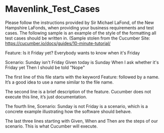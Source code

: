 # Mavenlink_Test_Cases
Please follow the instructions provided by Sir Michael LaFond, of the New Hampshire LaFonds, when providing your business requirements and test cases.   The following sample is an example of the style of the formatting all test cases should be written in. (Sample stolen from the Cucumber Site:  https://cucumber.io/docs/guides/10-minute-tutorial/

Feature: Is it Friday yet?
  Everybody wants to know when it's Friday

  Scenario: Sunday isn't Friday
    Given today is Sunday
    When I ask whether it's Friday yet
    Then I should be told "Nope"

The first line of this file starts with the keyword Feature: followed by a name. It’s a good idea to use a name similar to the file name.

The second line is a brief description of the feature. Cucumber does not execute this line, it’s just documentation.

The fourth line, Scenario: Sunday is not Friday is a scenario, which is a concrete example illustrating how the software should behave.

The last three lines starting with Given, When and Then are the steps of our scenario. This is what Cucumber will execute.
